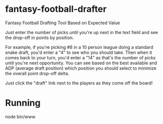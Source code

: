 fantasy-football-drafter
========================

Fantasy Football Drafting Tool Based on Expected Value

Just enter the number of picks until you're up next in the text field and see the drop-off in points by position.

For example, if you're picking #8 in a 10 person league doing a standard snake draft, you'd enter a "4" to see who you should take.
Then when it comes back to your turn, you'd enter a "14" as that's the number of picks until you're next opportunity.
You can see based on the best available and ADP (average draft position) which position you should select to minimize the overall point drop-off delta.

Just click the "draft" link next to the players as they come off the board!


Running
========================

node bin/www
